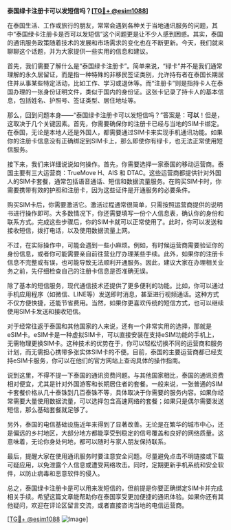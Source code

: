 **泰国绿卡注册卡可以发短信吗？[[TG💪+ @esim1088](https://t.me/s/esim1088)]**

在泰国生活、工作或旅行的朋友，常常会遇到各种关于当地通讯服务的问题，其中“泰国绿卡注册卡是否可以发短信”这个问题更是让不少人感到困惑。其实，泰国的通讯服务政策随着技术的发展和市场需求的变化也在不断更新。今天，我们就来聊聊这个话题，并为大家提供一些实用的信息和建议。

首先，我们需要了解什么是“泰国绿卡注册卡”。简单来说，“绿卡”并不是我们通常理解的永久居留证，而是指一种特殊的非移民签证类别，允许持有者在泰国长期居住并从事某些特定活动，比如工作、学习或退休等。而“注册卡”则是指持卡人在泰国办理的一张身份证明文件，类似于国内的身份证。这张卡记录了持卡人的基本信息，包括姓名、护照号、签证类型、居住地址等。

那么，回到问题本身——“泰国绿卡注册卡可以发短信吗？”答案是：**可以**！但是，这取决于几个关键因素。首先，你需要确保你的注册卡已经与当地的SIM卡绑定。在泰国，无论是本地人还是外国人，都需要通过SIM卡来实现手机通讯功能。如果你的注册卡信息没有正确绑定到SIM卡上，那么即使你有绿卡，也无法正常使用短信服务。

接下来，我们来详细说说如何操作。首先，你需要选择一家泰国的移动运营商。泰国主要有三大运营商：TrueMove H、AIS 和 DTAC。这些运营商都提供针对外国人的SIM卡套餐，通常包括语音通话、短信和数据流量服务。在购买SIM卡时，你需要携带有效的护照和注册卡，因为这些证件是开通服务的必要条件。

购买SIM卡后，你需要激活它。激活过程通常很简单，只需按照运营商提供的说明书进行操作即可。大多数情况下，你还需要填写一份个人信息表，确认你的身份和联系方式。完成这些步骤后，你的SIM卡就可以正常使用了。此时，你可以发送和接收短信，拨打电话，以及使用数据流量上网。

不过，在实际操作中，可能会遇到一些小麻烦。例如，有时候运营商需要验证你的身份信息，或者你可能需要亲自前往营业厅办理某些手续。此外，如果你的注册卡信息不完整或有误，也可能导致无法顺利开通服务。因此，建议大家在办理相关业务之前，先仔细检查自己的注册卡信息是否准确无误。

除了基本的短信服务，现代通信技术还提供了更多便利的功能。比如，你可以通过手机应用程序（如微信、LINE等）发送即时消息，甚至进行视频通话。这种方式不仅方便快捷，还能节省费用。当然，如果你更喜欢传统的短信方式，也可以继续使用SIM卡发送和接收短信。

对于经常往返于泰国和其他国家的人来说，还有一个非常实用的选择，那就是eSIM卡。eSIM卡是一种虚拟SIM卡，可以直接安装在支持eSIM功能的手机上，无需物理更换SIM卡。这种技术的优势在于，你可以轻松切换不同的运营商和服务计划，而无需担心携带多张实体SIM卡的不便。目前，泰国的主要运营商都已经支持eSIM卡服务，你可以在他们的官方网站上查询具体的操作指南。

说到这里，不得不提一下泰国的通讯资费问题。与其他国家相比，泰国的通讯资费相对便宜，尤其是针对外国游客和长期居住者的套餐。一般来说，一张普通的SIM卡套餐价格从几十泰铢到几百泰铢不等，具体取决于你需要的服务内容。如果你经常需要大量使用数据流量，可以选择包含高速网络的套餐；如果只是偶尔需要发送短信，那么基础套餐就足够了。

另外，泰国的电信基础设施近年来得到了显著改善。无论是在繁华的城市中心，还是偏远的乡村地区，大部分地方都能享受到稳定的信号覆盖和良好的网络质量。这意味着，无论你身处何地，都可以随时与家人朋友保持联系。

最后，提醒大家在使用通讯服务时要注意安全问题。尽量避免点击不明链接或下载可疑应用，以免泄露个人信息或遭受网络攻击。同时，定期更新手机系统和安全软件，以防止病毒和恶意软件的侵入。

总之，泰国绿卡注册卡是可以用来发短信的，但前提是你要正确绑定SIM卡并完成相关手续。希望这篇文章能帮助你在泰国享受更加便捷的通讯体验。如果你还有其他疑问，欢迎在评论区留言交流，或者直接咨询当地的电信运营商。

[[TG💪+ @esim1088](https://t.me/s/esim1088) ![Image](https://i.postimg.cc/4NQfJmqS/Snipaste-2025-05-13-00-14-12.png)]
